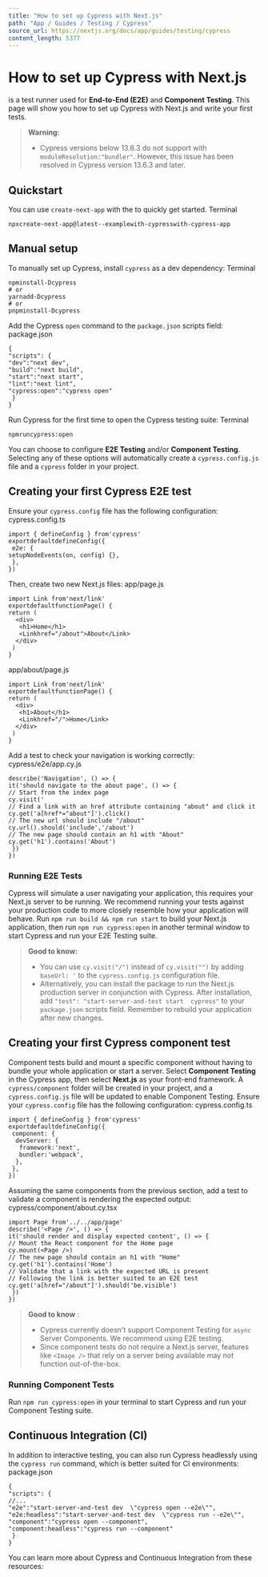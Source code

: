 ```yaml
---
title: "How to set up Cypress with Next.js"
path: "App / Guides / Testing / Cypress"
source_url: https://nextjs.org/docs/app/guides/testing/cypress
content_length: 5377
---
```


# How to set up Cypress with Next.js
is a test runner used for **End-to-End (E2E)** and **Component Testing**. This page will show you how to set up Cypress with Next.js and write your first tests.
> **Warning:**
>   * Cypress versions below 13.6.3 do not support with `moduleResolution:"bundler"`. However, this issue has been resolved in Cypress version 13.6.3 and later. 
> 

## Quickstart
You can use `create-next-app` with the to quickly get started.
Terminal
```
npxcreate-next-app@latest--examplewith-cypresswith-cypress-app
```

## Manual setup
To manually set up Cypress, install `cypress` as a dev dependency:
Terminal
```
npminstall-Dcypress
# or
yarnadd-Dcypress
# or
pnpminstall-Dcypress
```

Add the Cypress `open` command to the `package.json` scripts field:
package.json
```
{
"scripts": {
"dev":"next dev",
"build":"next build",
"start":"next start",
"lint":"next lint",
"cypress:open":"cypress open"
 }
}
```

Run Cypress for the first time to open the Cypress testing suite:
Terminal
```
npmruncypress:open
```

You can choose to configure **E2E Testing** and/or **Component Testing**. Selecting any of these options will automatically create a `cypress.config.js` file and a `cypress` folder in your project.
## Creating your first Cypress E2E test
Ensure your `cypress.config` file has the following configuration:
cypress.config.ts
```
import { defineConfig } from'cypress'
exportdefaultdefineConfig({
 e2e: {
setupNodeEvents(on, config) {},
 },
})
```

Then, create two new Next.js files:
app/page.js
```
import Link from'next/link'
exportdefaultfunctionPage() {
return (
  <div>
   <h1>Home</h1>
   <Linkhref="/about">About</Link>
  </div>
 )
}
```

app/about/page.js
```
import Link from'next/link'
exportdefaultfunctionPage() {
return (
  <div>
   <h1>About</h1>
   <Linkhref="/">Home</Link>
  </div>
 )
}
```

Add a test to check your navigation is working correctly:
cypress/e2e/app.cy.js
```
describe('Navigation', () => {
it('should navigate to the about page', () => {
// Start from the index page
cy.visit('
// Find a link with an href attribute containing "about" and click it
cy.get('a[href*="about"]').click()
// The new url should include "/about"
cy.url().should('include','/about')
// The new page should contain an h1 with "About"
cy.get('h1').contains('About')
 })
})
```

### Running E2E Tests
Cypress will simulate a user navigating your application, this requires your Next.js server to be running. We recommend running your tests against your production code to more closely resemble how your application will behave.
Run `npm run build && npm run start` to build your Next.js application, then run `npm run cypress:open` in another terminal window to start Cypress and run your E2E Testing suite.
> **Good to know:**
>   * You can use `cy.visit("/")` instead of `cy.visit("")` by adding `baseUrl: '` to the `cypress.config.js` configuration file.
>   * Alternatively, you can install the package to run the Next.js production server in conjunction with Cypress. After installation, add `"test": "start-server-and-test start  cypress"` to your `package.json` scripts field. Remember to rebuild your application after new changes.
> 

## Creating your first Cypress component test
Component tests build and mount a specific component without having to bundle your whole application or start a server.
Select **Component Testing** in the Cypress app, then select **Next.js** as your front-end framework. A `cypress/component` folder will be created in your project, and a `cypress.config.js` file will be updated to enable Component Testing.
Ensure your `cypress.config` file has the following configuration:
cypress.config.ts
```
import { defineConfig } from'cypress'
exportdefaultdefineConfig({
 component: {
  devServer: {
   framework:'next',
   bundler:'webpack',
  },
 },
})
```

Assuming the same components from the previous section, add a test to validate a component is rendering the expected output:
cypress/component/about.cy.tsx
```
import Page from'../../app/page'
describe('<Page />', () => {
it('should render and display expected content', () => {
// Mount the React component for the Home page
cy.mount(<Page />)
// The new page should contain an h1 with "Home"
cy.get('h1').contains('Home')
// Validate that a link with the expected URL is present
// Following the link is better suited to an E2E test
cy.get('a[href="/about"]').should('be.visible')
 })
})
```

> **Good to know** :
>   * Cypress currently doesn't support Component Testing for `async` Server Components. We recommend using E2E testing.
>   * Since component tests do not require a Next.js server, features like `<Image />` that rely on a server being available may not function out-of-the-box.
> 

### Running Component Tests
Run `npm run cypress:open` in your terminal to start Cypress and run your Component Testing suite.
## Continuous Integration (CI)
In addition to interactive testing, you can also run Cypress headlessly using the `cypress run` command, which is better suited for CI environments:
package.json
```
{
"scripts": {
//...
"e2e":"start-server-and-test dev  \"cypress open --e2e\"",
"e2e:headless":"start-server-and-test dev  \"cypress run --e2e\"",
"component":"cypress open --component",
"component:headless":"cypress run --component"
 }
}
```

You can learn more about Cypress and Continuous Integration from these resources:
